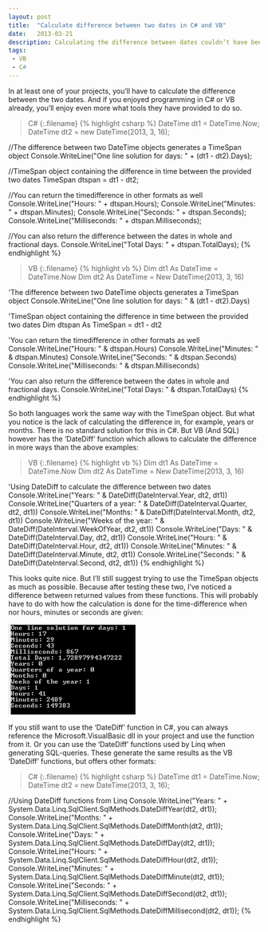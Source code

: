 ```yaml
---
layout: post
title:  "Calculate difference between two dates in C# and VB"
date:   2013-03-21
description: Calculating the difference between dates couldn’t have been easier as in C# or VB. I’ll show you how in both languages and how to calculate the difference in years and months and more.
tags:
 - VB
 - C#
---
```

In at least one of your projects, you’ll have to calculate the difference between the two dates. And if you enjoyed programming in C# or VB already, you’ll enjoy even more what tools they have provided to do so.

>C#
{:.filename}
{% highlight csharp %}
DateTime dt1 = DateTime.Now;
DateTime dt2 = new DateTime(2013, 3, 16);

//The difference between two DateTime objects generates a TimeSpan object
Console.WriteLine("One line solution for days: " + (dt1 - dt2).Days);

//TimeSpan object containing the difference in time between the provided two dates
TimeSpan dtspan = dt1 - dt2;

//You can return the timedifference in other formats as well
Console.WriteLine("Hours: " + dtspan.Hours);
Console.WriteLine("Minutes: " + dtspan.Minutes);
Console.WriteLine("Seconds: " + dtspan.Seconds);
Console.WriteLine("Milliseconds: " + dtspan.Milliseconds);

//You can also return the difference between the dates in whole and fractional days.
Console.WriteLine("Total Days: " + dtspan.TotalDays);
{% endhighlight %}

>VB
{:.filename}
{% highlight vb %}
Dim dt1 As DateTime = DateTime.Now
Dim dt2 As DateTime = New DateTime(2013, 3, 16)

'The difference between two DateTime objects generates a TimeSpan object
Console.WriteLine("One line solution for days: " & (dt1 - dt2).Days)

'TimeSpan object containing the difference in time between the provided two dates
Dim dtspan As TimeSpan = dt1 - dt2

'You can return the timedifference in other formats as well
Console.WriteLine("Hours: " & dtspan.Hours)
Console.WriteLine("Minutes: " & dtspan.Minutes)
Console.WriteLine("Seconds: " & dtspan.Seconds)
Console.WriteLine("Milliseconds: " & dtspan.Milliseconds)

'You can also return the difference between the dates in whole and fractional days.
Console.WriteLine("Total Days: " & dtspan.TotalDays)
{% endhighlight %}

So both languages work the same way with the TimeSpan object. But what you notice is the lack of calculating the difference in, for example, years or months. There is no standard solution for this in C#. But VB (And SQL) however has the ‘DateDiff‘ function which allows to calculate the difference in more ways than the above examples:

>VB
{:.filename}
{% highlight vb %}
Dim dt1 As DateTime = DateTime.Now
Dim dt2 As DateTime = New DateTime(2013, 3, 16)

'Using DateDiff to calculate the difference between two dates
Console.WriteLine("Years: " & DateDiff(DateInterval.Year, dt2, dt1))
Console.WriteLine("Quarters of a year: " & DateDiff(DateInterval.Quarter, dt2, dt1))
Console.WriteLine("Months: " & DateDiff(DateInterval.Month, dt2, dt1))
Console.WriteLine("Weeks of the year: " & DateDiff(DateInterval.WeekOfYear, dt2, dt1))
Console.WriteLine("Days: " & DateDiff(DateInterval.Day, dt2, dt1))
Console.WriteLine("Hours: " & DateDiff(DateInterval.Hour, dt2, dt1))
Console.WriteLine("Minutes: " & DateDiff(DateInterval.Minute, dt2, dt1))
Console.WriteLine("Seconds: " & DateDiff(DateInterval.Second, dt2, dt1))
{% endhighlight %}

This looks quite nice. But I’ll still suggest trying to use the TimeSpan objects as much as possible. Because after testing these two, I’ve noticed a difference between returned values from these functions. This will probably have to do with how the calculation is done for the time-difference when nor hours, minutes or seconds are given:

![Date Difference](/assets/images/datedifference.png "datedifference")

If you still want to use the ‘DateDiff’ function in C#, you can always reference the Microsoft.VisualBasic dll in your project and use the function from it. Or you can use the ‘DateDiff’ functions used by Linq when generating SQL-queries. These generate the same results as the VB ‘DateDiff’ functions, but offers other formats:

>C#
{:.filename}
{% highlight csharp %}
DateTime dt1 = DateTime.Now;
DateTime dt2 = new DateTime(2013, 3, 16);

//Using DateDiff functions from Linq
Console.WriteLine("Years: " + System.Data.Linq.SqlClient.SqlMethods.DateDiffYear(dt2, dt1));
Console.WriteLine("Months: " + System.Data.Linq.SqlClient.SqlMethods.DateDiffMonth(dt2, dt1));
Console.WriteLine("Days: " + System.Data.Linq.SqlClient.SqlMethods.DateDiffDay(dt2, dt1));
Console.WriteLine("Hours: " + System.Data.Linq.SqlClient.SqlMethods.DateDiffHour(dt2, dt1));
Console.WriteLine("Minutes: " + System.Data.Linq.SqlClient.SqlMethods.DateDiffMinute(dt2, dt1));
Console.WriteLine("Seconds: " + System.Data.Linq.SqlClient.SqlMethods.DateDiffSecond(dt2, dt1));
Console.WriteLine("Milliseconds: " + System.Data.Linq.SqlClient.SqlMethods.DateDiffMillisecond(dt2, dt1));
{% endhighlight %}